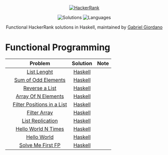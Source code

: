 <p align="center">
  <a href="https://www.hackerrank.com/gabrielgiordano">
    <img alt="HackerRank" src="https://raw.githubusercontent.com/gabrielgiordan/HackerRank/master/hacker-rank-logo.png">
  </a>
</p>
<p align="center">
  <img alt="Solutions" src="https://img.shields.io/badge/Solutions-10-blueviolet.svg?longCache=true&style=for-the-badge">
  <img alt="Languages" src="https://img.shields.io/badge/Languages-Haskell-blueviolet.svg?longCache=true&style=for-the-badge">
</p>
<p align="center">
  Functional HackerRank solutions in Haskell, maintained by <a alt="HackerRank Profile" href="https://www.hackerrank.com/gabrielgiordano" >Gabriel Giordano</a>
</p>

# Functional Programming
|   | Problem         | Solution | Note |
|-- |:---------------:|:--------:|:----:|
|   |[List Lenght](https://www.hackerrank.com/challenges/fp-list-length)| [Haskell](fp-list-length.hs) | |
|   |[Sum of Odd Elements](https://www.hackerrank.com/challenges/fp-sum-of-odd-elements)| [Haskell](fp-sum-of-odd-elements.hs) | |
|   |[Reverse a List](https://www.hackerrank.com/challenges/fp-reverse-a-list)| [Haskell](fp-reverse-a-list.hs) | |
|   |[Array Of N Elements](https://www.hackerrank.com/challenges/fp-array-of-n-elements)| [Haskell](fp-array-of-n-elements.hs) | |
|   |[Filter Positions in a List](https://www.hackerrank.com/challenges/fp-filter-positions-in-a-list)| [Haskell](fp-filter-positions-in-a-list.hs) | |
|   |[Filter Array](https://www.hackerrank.com/challenges/fp-filter-array)| [Haskell](fp-filter-array.hs) | |
|   |[List Replication](https://www.hackerrank.com/challenges/fp-list-replication)| [Haskell](fp-list-replication.hs) | |
|   |[Hello World N Times](https://www.hackerrank.com/challenges/fp-hello-world-n-times)| [Haskell](fp-hello-world-n-times.hs) | |
|   |[Hello World](https://www.hackerrank.com/challenges/fp-hello-world)| [Haskell](fp-hello-world.hs) | |
|   |[Solve Me First FP](https://www.hackerrank.com/challenges/fp-solve-me-first)| [Haskell](fp-solve-me-first.hs) | |